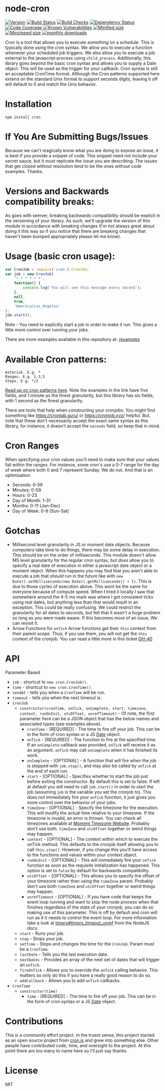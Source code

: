 # node-cron

[![Version](https://badgen.net/npm/v/cron?icon=npm)](https://badgen.net/npm/v/cron)
[![Build Status](https://badgen.net/github/status/kelektiv/node-cron?icon=github)](https://badgen.net/github/status/kelektiv/node-cron)
[![Build Checks](https://badgen.net/github/checks/kelektiv/node-cron?icon=github)](https://badgen.net/github/checks/kelektiv/node-cron)
[![Dependency Status](https://badgen.net/david/dep/kelektiv/node-cron)](https://badgen.net/david/dev/kelektiv/node-cron)
[![Code Coverage](https://badgen.net/codecov/c/github/kelektiv/node-cron?icon=codecov)](https://badgen.net/codecov/c/igithub/kelektiv/node-cron)
[![Known Vulnerabilities](https://snyk.io/test/github/kelektiv/node-cron/badge.svg)](https://snyk.io/test/github/kelektiv/node-cron)
[![Minified size](https://badgen.net/bundlephobia/min/cron)](https://badgen.net/bundlephobia/min/cron)
[![Minzipped size](https://badgen.net/bundlephobia/minzip/cron)](https://badgen.net/bundlephobia/minzip/cron)
[![monthly downloads](https://badgen.net/npm/dm/cron?icon=npm)](https://badgen.net/npm/dm/cron)

Cron is a tool that allows you to execute _something_ on a schedule. This is
typically done using the cron syntax. We allow you to execute a function
whenever your scheduled job triggers. We also allow you to execute a job
external to the javascript process using `child_process`. Additionally, this
library goes beyond the basic cron syntax and allows you to
supply a Date object. This will be used as the trigger for your callback. Cron
syntax is still an acceptable CronTime format. Although the Cron patterns
supported here extend on the standard Unix format to support seconds digits,
leaving it off will default to 0 and match the Unix behavior.

# Installation

    npm install cron

# If You Are Submitting Bugs/Issues

Because we can't magically know what you are doing to expose an issue, it is
best if you provide a snippet of code. This snippet need not include your secret
sauce, but it must replicate the issue you are describing. The issues that get
closed without resolution tend to be the ones without code examples. Thanks.

# Versions and Backwards compatibility breaks:

As goes with semver, breaking backwards compatibility should be explicit in the
versioning of your library. As such, we'll upgrade the version of this module
in accordance with breaking changes (I'm not always great about doing it this
way so if you notice that there are breaking changes that haven't been bumped
appropriately please let me know).

# Usage (basic cron usage):

```javascript
var CronJob = require('cron').CronJob;
var job = new CronJob(
	'* * * * * *',
	function() {
		console.log('You will see this message every second');
	},
	null,
	true,
	'America/Los_Angeles'
);
job.start();
```

Note - You need to explicitly start a job in order to make it run. This gives a
little more control over running your jobs.

There are more examples available in this repository at:
[/examples](https://github.com/kelektiv/node-cron/tree/master/examples)

# Available Cron patterns:

    Asterisk. E.g. *
    Ranges. E.g. 1-3,5
    Steps. E.g. */2

[Read up on cron patterns here](http://crontab.org). Note the examples in the
link have five fields, and 1 minute as the finest granularity, but this library
has six fields, with 1 second as the finest granularity.

There are tools that help when constructing your cronjobs. You might find
something like https://crontab.guru/ or https://cronjob.xyz/ helpful. But,
note that these don't necessarily accept the exact same syntax as this
library, for instance, it doesn't accept the `seconds` field, so keep that in
mind.

# Cron Ranges

When specifying your cron values you'll need to make sure that your values fall
within the ranges. For instance, some cron's use a 0-7 range for the day of
week where both 0 and 7 represent Sunday. We do not. And that is an optimisation.

- Seconds: 0-59
- Minutes: 0-59
- Hours: 0-23
- Day of Month: 1-31
- Months: 0-11 (Jan-Dec)
- Day of Week: 0-6 (Sun-Sat)

# Gotchas

- Millisecond level granularity in JS or moment date objects.
  Because computers take time to do things, there may be some delay in execution.
  This should be on the order of milliseconds. This module doesn't allow MS level
  granularity for the regular cron syntax, but _does_ allow you to specify a real
  date of execution in either a javascript date object or a moment object.
  When this happens you may find that you aren't able to execute a job that
  _should_ run in the future like with `new Date().setMilliseconds(new Date().getMilliseconds() + 1)`. This is due to those cycles of execution
  above. This wont be the same for everyone because of compute speed. When I
  tried it locally I saw that somewhere around the 4-5 ms mark was where I got
  consistent ticks using real dates, but anything less than that would result
  in an exception. This could be really confusing. We could restrict the
  granularity for all dates to seconds, but felt that it wasn't a huge problem
  so long as you were made aware. If this becomes more of an issue, We can
  revisit it.
- Arrow Functions for `onTick`
  Arrow functions get their `this` context from their parent scope. Thus, if you use them, you will not get
  the `this` context of the cronjob. You can read a little more in this ticket [GH-40](https://github.com/kelektiv/node-cron/issues/47#issuecomment-459762775)

# API

Parameter Based

- `job` - shortcut to `new cron.CronJob()`.
- `time` - shortcut to `new cron.CronTime()`.
- `sendAt` - tells you when a `CronTime` will be run.
- `timeout` - tells you when the next timeout is.
- `CronJob`
  - `constructor(cronTime, onTick, onComplete, start, timezone, context, runOnInit, utcOffset, unrefTimeout)` - Of note, the first parameter here can be a JSON object that
    has the below names and associated types (see examples above).
    - `cronTime` - [REQUIRED] - The time to fire off your job. This can be in
      the form of cron syntax or a JS
      [Date](https://developer.mozilla.org/en/JavaScript/Reference/Global_Objects/Date) object.
    - `onTick` - [REQUIRED] - The function to fire at the specified time. If an
      `onComplete` callback was provided, `onTick` will receive it as an argument.
      `onTick` may call `onComplete` when it has finished its work.
    - `onComplete` - [OPTIONAL] - A function that will fire when the job is
      stopped with `job.stop()`, and may also be called by `onTick` at the end of each run.
    - `start` - [OPTIONAL] - Specifies whether to start the job just before
      exiting the constructor. By default this is set to false. If left at default
      you will need to call `job.start()` in order to start the job (assuming
      `job` is the variable you set the cronjob to). This does not immediately
      fire your `onTick` function, it just gives you more control over the
      behavior of your jobs.
    - `timeZone` - [OPTIONAL] - Specify the timezone for the execution. This
      will modify the actual time relative to your timezone. If the timezone is
      invalid, an error is thrown. You can check all timezones available at
      [Moment Timezone Website](http://momentjs.com/timezone/). Probably don't use
      both.
      `timeZone` and `utcOffset` together or weird things may happen.
    - `context` - [OPTIONAL] - The context within which to execute the onTick
      method. This defaults to the cronjob itself allowing you to call
      `this.stop()`. However, if you change this you'll have access to the
      functions and values within your context object.
    - `runOnInit` - [OPTIONAL] - This will immediately fire your `onTick`
      function as soon as the requisite initialization has happened. This option
      is set to `false` by default for backwards compatibility.
    - `utcOffset` - [OPTIONAL] - This allows you to specify the offset of your
      timezone rather than using the `timeZone` param. Probably don't use both
      `timeZone` and `utcOffset` together or weird things may happen.
    - `unrefTimeout` - [OPTIONAL] - If you have code that keeps the event loop
      running and want to stop the node process when that finishes regardless of
      the state of your cronjob, you can do so making use of this parameter. This
      is off by default and cron will run as if it needs to control the event
      loop. For more information take a look at
      [timers#timers_timeout_unref](https://nodejs.org/api/timers.html#timers_timeout_unref)
      from the NodeJS docs.
  - `start` - Runs your job.
  - `stop` - Stops your job.
  - `setTime` - Stops and changes the time for the `CronJob`. Param must be a `CronTime`.
  - `lastDate` - Tells you the last execution date.
  - `nextDates` - Provides an array of the next set of dates that will trigger an `onTick`.
  - `fireOnTick` - Allows you to override the `onTick` calling behavior. This
    matters so only do this if you have a really good reason to do so.
  - `addCallback` - Allows you to add `onTick` callbacks.
- `CronTime`
  - `constructor(time)`
    - `time` - [REQUIRED] - The time to fire off your job. This can be in the
      form of cron syntax or a JS
      [Date](https://developer.mozilla.org/en/JavaScript/Reference/Global_Objects/Date)
      object.

# Contributions

This is a community effort project. In the truest sense, this project started as
an open source project from [cron.js](http://github.com/padolsey/cron.js) and
grew into something else. Other people have contributed code, time, and
oversight to the project. At this point there are too many to name here so I'll
just say thanks.

# License

MIT
